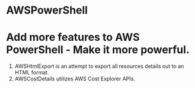 # AWSPowerShell
Add more features to AWS PowerShell - Make it more powerful. 
=================================================================================

1. AWSHtmlExport is an attempt to export all resources details out to an HTML format. 
2. AWSCostDetails utilizes AWS Cost Explorer APIs.
